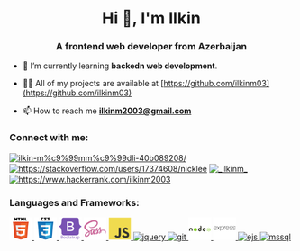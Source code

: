 <h1 align="center">Hi 👋, I'm Ilkin</h1>
<h3 align="center">A frontend web developer from Azerbaijan</h3>

- 🌱 I’m currently learning **backedn web development**.

- 👨‍💻 All of my projects are available at [https://github.com/ilkinm03](https://github.com/ilkinm03)

- 📫 How to reach me **ilkinm2003@gmail.com**

<h3 align="left">Connect with me:</h3>
<p align="left">
<a href="https://linkedin.com/in/ilkin-m%c9%99mm%c9%99dli-40b089208/" target="blank"><img align="center" src="https://raw.githubusercontent.com/rahuldkjain/github-profile-readme-generator/master/src/images/icons/Social/linked-in-alt.svg" alt="ilkin-m%c9%99mm%c9%99dli-40b089208/" height="30" width="40" /></a>
<a href="https://stackoverflow.com/users/https://stackoverflow.com/users/17374608/nicklee" target="blank"><img align="center" src="https://raw.githubusercontent.com/rahuldkjain/github-profile-readme-generator/master/src/images/icons/Social/stack-overflow.svg" alt="https://stackoverflow.com/users/17374608/nicklee" height="30" width="40" /></a>
<a href="https://instagram.com/_ilkinm_" target="blank"><img align="center" src="https://raw.githubusercontent.com/rahuldkjain/github-profile-readme-generator/master/src/images/icons/Social/instagram.svg" alt="_ilkinm_" height="30" width="40" /></a>
<a href="https://www.hackerearth.com/https://www.hackerrank.com/ilkinm2003" target="blank"><img align="center" src="https://raw.githubusercontent.com/rahuldkjain/github-profile-readme-generator/master/src/images/icons/Social/hackerearth.svg" alt="https://www.hackerrank.com/ilkinm2003" height="30" width="40" /></a>
</p>

<h3 align="left">Languages and Frameworks:</h3>
<p align="left"> <a href="https://www.w3.org/html/" target="_blank" rel="noreferrer"> <img src="https://raw.githubusercontent.com/devicons/devicon/master/icons/html5/html5-original-wordmark.svg" alt="html5" width="40" height="40"/> </a> <a href="https://www.w3schools.com/css/" target="_blank" rel="noreferrer"> <img src="https://raw.githubusercontent.com/devicons/devicon/master/icons/css3/css3-original-wordmark.svg" alt="css3" width="40" height="40"/> </a> <a href="https://getbootstrap.com" target="_blank" rel="noreferrer"> <img src="https://raw.githubusercontent.com/devicons/devicon/master/icons/bootstrap/bootstrap-plain-wordmark.svg" alt="bootstrap" width="40" height="40"/> </a> <a href="https://sass-lang.com" target="_blank" rel="noreferrer"> <img src="https://raw.githubusercontent.com/devicons/devicon/master/icons/sass/sass-original.svg" alt="sass" width="40" height="40"/> </a> <a href="https://developer.mozilla.org/en-US/docs/Web/JavaScript" target="_blank" rel="noreferrer"> <img src="https://raw.githubusercontent.com/devicons/devicon/master/icons/javascript/javascript-original.svg" alt="javascript" width="40" height="40"/> </a> <a href="https://jquery.com/" target="_blank" rel="noreferrer"> <img src="https://openjsf.org/wp-content/uploads/sites/84/2019/10/jquery-logo-vertical_large_square.png" alt="jquery" width="40" height="40"/> </a> <a href="https://git-scm.com/" target="_blank" rel="noreferrer"> <img src="https://www.vectorlogo.zone/logos/git-scm/git-scm-icon.svg" alt="git" width="40" height="40"/> </a> <a href="https://nodejs.org" target="_blank" rel="noreferrer"> <img src="https://raw.githubusercontent.com/devicons/devicon/master/icons/nodejs/nodejs-original-wordmark.svg" alt="nodejs" width="40" height="40"/> </a> <a href="https://expressjs.com" target="_blank" rel="noreferrer"> <img src="https://raw.githubusercontent.com/devicons/devicon/master/icons/express/express-original-wordmark.svg" alt="express" width="40" height="40"/> </a> <a href="https://ejs.co" targer="_blank" rel="noreferrer"> <img src="https://cdn.icon-icons.com/icons2/2107/PNG/512/file_type_ejs_icon_130626.png" alt="ejs" width="40" height="40"/> </a> <a href="https://www.microsoft.com/en-us/sql-server" target="_blank" rel="noreferrer"> <img src="https://www.svgrepo.com/show/303229/microsoft-sql-server-logo.svg" alt="mssql" width="40" height="40"/> </a> </p>
